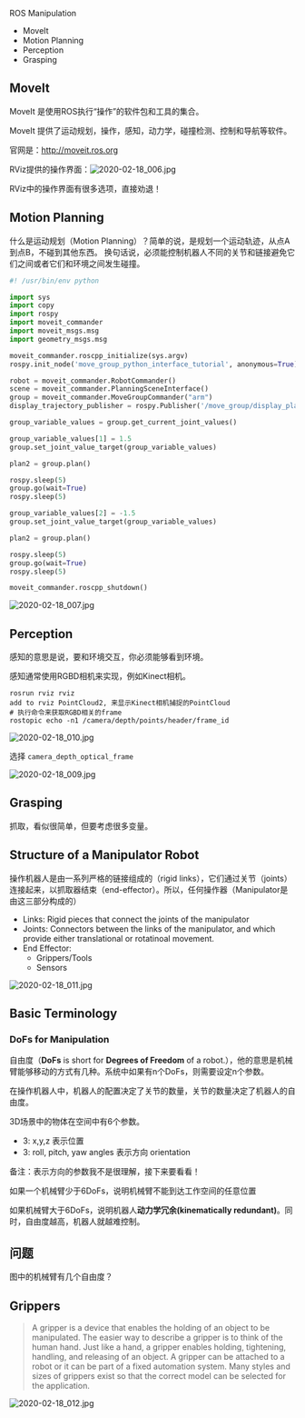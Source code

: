 
ROS Manipulation

- MoveIt
- Motion Planning
- Perception
- Grasping

## MoveIt

MoveIt 是使用ROS执行“操作”的软件包和工具的集合。

MoveIt 提供了运动规划，操作，感知，动力学，碰撞检测、控制和导航等软件。

官网是：http://moveit.ros.org

RViz提供的操作界面：![2020-02-18_006.jpg](https://gitee.com/gdhu/testtingop/raw/master/2020-02-18_006.jpg)

RViz中的操作界面有很多选项，直接劝退！

## Motion Planning

什么是运动规划（Motion Planning）？简单的说，是规划一个运动轨迹，从点A到点B，不碰到其他东西。
换句话说，必须能控制机器人不同的关节和链接避免它们之间或者它们和环境之间发生碰撞。

```python
#! /usr/bin/env python

import sys
import copy
import rospy
import moveit_commander
import moveit_msgs.msg
import geometry_msgs.msg

moveit_commander.roscpp_initialize(sys.argv)
rospy.init_node('move_group_python_interface_tutorial', anonymous=True)

robot = moveit_commander.RobotCommander()
scene = moveit_commander.PlanningSceneInterface()    
group = moveit_commander.MoveGroupCommander("arm")
display_trajectory_publisher = rospy.Publisher('/move_group/display_planned_path', moveit_msgs.msg.DisplayTrajectory, queue_size=1)

group_variable_values = group.get_current_joint_values()

group_variable_values[1] = 1.5
group.set_joint_value_target(group_variable_values)

plan2 = group.plan()

rospy.sleep(5)
group.go(wait=True)
rospy.sleep(5)

group_variable_values[2] = -1.5
group.set_joint_value_target(group_variable_values)

plan2 = group.plan()

rospy.sleep(5)
group.go(wait=True)
rospy.sleep(5)

moveit_commander.roscpp_shutdown()
```

![2020-02-18_007.jpg](https://gitee.com/gdhu/testtingop/raw/master/2020-02-18_007.jpg)


## Perception

感知的意思是说，要和环境交互，你必须能够看到环境。

感知通常使用RGBD相机来实现，例如Kinect相机。

```
rosrun rviz rviz
add to rviz PointCloud2, 来显示Kinect相机捕捉的PointCloud
# 执行命令来获取RGBD相关的frame
rostopic echo -n1 /camera/depth/points/header/frame_id
```

![2020-02-18_010.jpg](https://gitee.com/gdhu/testtingop/raw/master/2020-02-18_010.jpg)

选择 `camera_depth_optical_frame`

![2020-02-18_009.jpg](https://gitee.com/gdhu/testtingop/raw/master/2020-02-18_009.jpg)

## Grasping

抓取，看似很简单，但要考虑很多变量。

## Structure of a Manipulator Robot

操作机器人是由一系列严格的链接组成的（rigid links），它们通过关节（joints）连接起来，以抓取器结束（end-effector）。所以，任何操作器（Manipulator是由这三部分构成的）

- Links: Rigid pieces that connect the joints of the manipulator
- Joints: Connectors between the links of the manipulator, and which provide either translational or rotatinoal movement.
- End Effector:
    - Grippers/Tools
    - Sensors

![2020-02-18_011.jpg](https://gitee.com/gdhu/testtingop/raw/master/2020-02-18_011.jpg)

## Basic Terminology

### DoFs for Manipulation

自由度（**DoFs** is short for **Degrees of Freedom** of a robot.），他的意思是机械臂能够移动的方式有几种。系统中如果有n个DoFs，则需要设定n个参数。

在操作机器人中，机器人的配置决定了关节的数量，关节的数量决定了机器人的自由度。

3D场景中的物体在空间中有6个参数。

- 3: x,y,z 表示位置
- 3: roll, pitch, yaw angles 表示方向 orientation

备注：表示方向的参数我不是很理解，接下来要看看！

如果一个机械臂少于6DoFs，说明机械臂不能到达工作空间的任意位置

如果机械臂大于6DoFs，说明机器人**动力学冗余(kinematically redundant)**。同时，自由度越高，机器人就越难控制。

## 问题

图中的机械臂有几个自由度？


## Grippers

> A gripper is a device that enables the holding of an object to be manipulated. The easier way to describe a gripper is to think of the human hand. Just like a hand, a gripper enables holding, tightening, handling, and releasing of an object. A gripper can be attached to a robot or it can be part of a fixed automation system. Many styles and sizes of grippers exist so that the correct model can be selected for the application.

![2020-02-18_012.jpg](https://gitee.com/gdhu/testtingop/raw/master/2020-02-18_012.jpg)
